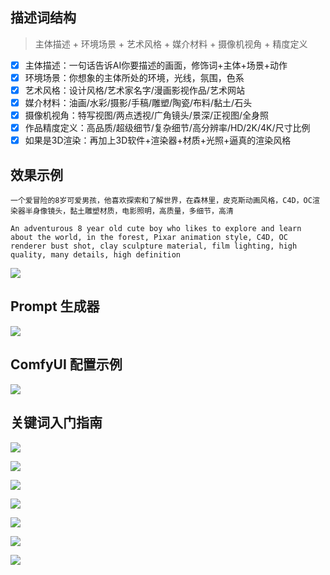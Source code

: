 ## 描述词结构

> 主体描述 + 环境场景 + 艺术风格 + 媒介材料 + 摄像机视角 + 精度定义

- [x] 主体描述：一句话告诉AI你要描述的画面，修饰词+主体+场景+动作
- [x] 环境场景：你想象的主体所处的环境，光线，氛围，色系
- [x] 艺术风格：设计风格/艺术家名字/漫画影视作品/艺术网站
- [x] 媒介材料：油画/水彩/摄影/手稿/雕塑/陶瓷/布料/黏土/石头
- [x] 摄像机视角：特写视图/两点透视/广角镜头/景深/正视图/全身照
- [x] 作品精度定义：高品质/超级细节/复杂细节/高分辨率/HD/2K/4K/尺寸比例
- [x] 如果是3D渲染：再加上3D软件+渲染器+材质+光照+逼真的渲染风格

## 效果示例

```Prompt
一个爱冒险的8岁可爱男孩，他喜欢探索和了解世界，在森林里，皮克斯动画风格，C4D，OC渲染器半身像镜头，黏土雕塑材质，电影照明，高质量，多细节，高清
```

```Prompt
An adventurous 8 year old cute boy who likes to explore and learn about the world, in the forest, Pixar animation style, C4D, OC renderer bust shot, clay sculpture material, film lighting, high quality, many details, high definition
```

![](https://ghproxy.com/https://github.com/Mr-jiangrj/Prompt/blob/main/img/Example.png)

## Prompt 生成器

![](https://ghproxy.com/https://github.com/Mr-jiangrj/Prompt/blob/main/img/Prompt_Gen.png)

## ComfyUI 配置示例

![](https://ghproxy.com/https://github.com/Mr-jiangrj/Prompt/blob/main/img/ComfyUI.png)

## 关键词入门指南

![](https://ghproxy.com/https://github.com/Mr-jiangrj/Prompt/blob/main/img/Prompt.png)

![](https://ghproxy.com/https://github.com/Mr-jiangrj/Prompt/blob/main/img/Prompt1.webp)

![](https://ghproxy.com/https://github.com/Mr-jiangrj/Prompt/blob/main/img/Prompt2.webp)

![](https://ghproxy.com/https://github.com/Mr-jiangrj/Prompt/blob/main/img/Prompt3.webp)

![](https://ghproxy.com/https://github.com/Mr-jiangrj/Prompt/blob/main/img/Prompt4.webp)

![](https://ghproxy.com/https://github.com/Mr-jiangrj/Prompt/blob/main/img/Prompt5.webp)

![](https://ghproxy.com/https://github.com/Mr-jiangrj/Prompt/blob/main/img/Prompt6.webp)

